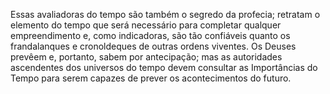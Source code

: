 ﻿Essas avaliadoras do tempo são também o segredo da profecia; retratam o elemento do tempo que será necessário para completar qualquer empreendimento e, como indicadoras, são tão confiáveis quanto os frandalanques e cronoldeques de outras ordens viventes. Os Deuses prevêem e, portanto, sabem por antecipação; mas as autoridades ascendentes dos universos do tempo devem consultar as Importâncias do Tempo para serem capazes de prever os acontecimentos do futuro.